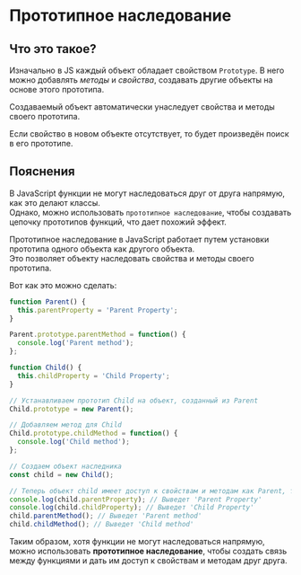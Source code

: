 # Прототипное наследование
## Что это такое?
Изначально в JS каждый объект обладает свойством `Prototype`. В него можно добавлять _методы_ и _свойства_, создавать другие объекты на 
основе этого прототипа. 

Создаваемый объект автоматически унаследует свойства и методы своего прототипа.

Если свойство в новом объекте отсутствует, то будет произведён поиск в его прототипе.

## Пояснения
В JavaScript функции не могут наследоваться друг от друга напрямую, как это делают классы.  
Однако, можно использовать `прототипное наследование`, чтобы создавать цепочку прототипов функций, что дает похожий эффект.

Прототипное наследование в JavaScript работает путем установки прототипа одного объекта как другого объекта.  
Это позволяет объекту наследовать свойства и методы своего прототипа.

Вот как это можно сделать:
```js
function Parent() {
  this.parentProperty = 'Parent Property';
}

Parent.prototype.parentMethod = function() {
  console.log('Parent method');
};

function Child() {
  this.childProperty = 'Child Property';
}

// Устанавливаем прототип Child на объект, созданный из Parent
Child.prototype = new Parent();

// Добавляем метод для Child
Child.prototype.childMethod = function() {
  console.log('Child method');
};

// Создаем объект наследника
const child = new Child();

// Теперь объект child имеет доступ к свойствам и методам как Parent, так и Child
console.log(child.parentProperty); // Выведет 'Parent Property'
console.log(child.childProperty); // Выведет 'Child Property'
child.parentMethod(); // Выведет 'Parent method'
child.childMethod(); // Выведет 'Child method'

```
Таким образом, хотя функции не могут наследоваться напрямую, можно использовать **прототипное наследование**, чтобы создать связь между 
функциями и дать им доступ к свойствам и методам друг друга.
